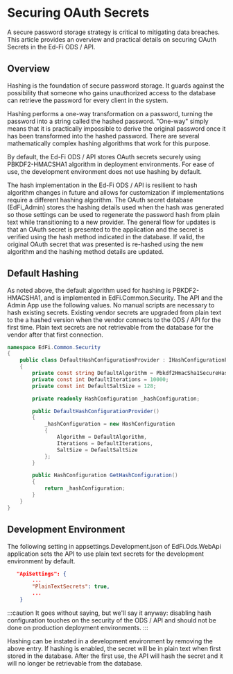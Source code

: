# Securing OAuth Secrets

A secure password storage strategy is critical to mitigating data breaches. This
article provides an overview and practical details on securing OAuth Secrets in
the Ed-Fi ODS / API.

## Overview

Hashing is the foundation of secure password storage. It guards against the
possibility that someone who gains unauthorized access to the database can
retrieve the password for every client in the system.

Hashing performs a one-way transformation on a password, turning the password
into a string called the hashed password. "One-way" simply means that it is
practically impossible to derive the original password once it has been
transformed into the hashed password. There are several mathematically complex
hashing algorithms that work for this purpose.

By default, the Ed-Fi ODS / API stores OAuth secrets securely using
PBKDF2-HMACSHA1 algorithm in deployment environments. For ease of use, the
development environment does not use hashing by default.

The hash implementation in the Ed-Fi ODS / API is resilient to hash algorithm
changes in future and allows for customization if implementations require a
different hashing algorithm. The OAuth secret database (EdFi\_Admin) stores the
hashing details used when the hash was generated so those settings can be used
to regenerate the password hash from plain text while transitioning to a new
provider. The general flow for updates is that an OAuth secret is presented to
the application and the secret is verified using the hash method indicated in
the database. If valid, the original OAuth secret that was presented is
re-hashed using the new algorithm and the hashing method details are updated.

## Default Hashing

As noted above, the default algorithm used for hashing is PBKDF2-HMACSHA1, and
is implemented in EdFi.Common.Security. The API and the Admin App use the
following values. No manual scripts are necessary to hash existing
secrets. Existing vendor secrets are upgraded from plain text to the a hashed
version when the vendor connects to the ODS / API for the first time. Plain text
secrets are not retrievable from the database for the vendor after that first
connection.

```cs
namespace EdFi.Common.Security
{
    public class DefaultHashConfigurationProvider : IHashConfigurationProvider
    {
        private const string DefaultAlgorithm = Pbkdf2HmacSha1SecureHasher.ConfigurationAlgorithmName;
        private const int DefaultIterations = 10000;
        private const int DefaultSaltSize = 128;

        private readonly HashConfiguration _hashConfiguration;

        public DefaultHashConfigurationProvider()
        {
            _hashConfiguration = new HashConfiguration
            {
                Algorithm = DefaultAlgorithm,
                Iterations = DefaultIterations,
                SaltSize = DefaultSaltSize
            };
        }

        public HashConfiguration GetHashConfiguration()
        {
            return _hashConfiguration;
        }
    }
}
```

## Development Environment

The following setting in appsettings.Development.json of EdFi.Ods.WebApi
application sets the API to use plain text secrets for the development
environment by default.

```json
   "ApiSettings": {
        ...
        "PlainTextSecrets": true,
        ...
    }
```

:::caution
It goes without saying, but we'll say it anyway: disabling hash configuration
touches on the security of the ODS / API and should not be done on production
deployment environments.
:::

Hashing can be instated in a development environment by removing the above
entry. If hashing is enabled, the secret will be in plain text when first stored
in the database. After the first use, the API will hash the secret and it will
no longer be retrievable from the database.
